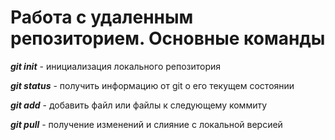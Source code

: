 # Работа с удаленным репозиторием. Основные команды

***git init*** - инициализация локального репозитория

***git status*** - получить информацию от git о его текущем состоянии

***git add*** - добавить файл или файлы к следующему коммиту

***git pull*** - получение изменений и слияние с локальной версией


